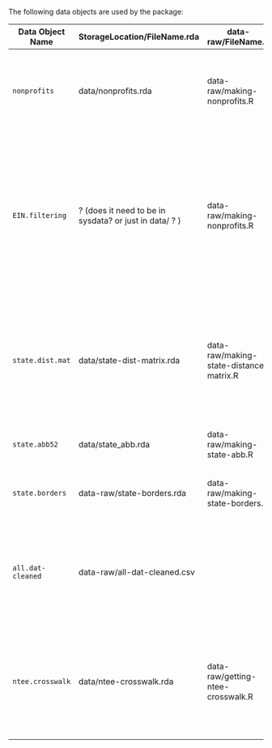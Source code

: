 The following data objects are used by the package: 

| Data Object Name |  StorageLocation/FileName.rda  | data-raw/FileName.R | Description | 
-------------------| -------------------------------| -----------------------------| ---------------------| 
| `nonprofits`       | data/nonprofits.rda       | data-raw/making-nonprofits.R |  table of all nonprofits available for comparison. Rows are a unique EIN, columns are characteristics of that organization that would be useful to the user. See R/data.R for details on characteristics included. | 
| `EIN.filtering` |  ? (does it need to be in sysdata? or just in data/ ? ) | data-raw/making-nonprofits.R | table of all nonprofits available for comparison, each row is a unique EIN, columns are characteristics of that organization that are helpful in filtering and distance calculation. Can be matched to  `nonprofits` through EIN. See R/data.R for details on characteristics included. This table essentially gives the crosswalk between the only NTEE codes and how we are choosing to categorize mission.  | 
| `state.dist.mat` | data/state-dist-matrix.rda | data-raw/making-state-distance-matrix.R | 52-by-52 matrix of distances between every pair of states + DC + PR. Equivalently, this is the number of state you would need to drive through to get to state A to state B (where Alaska is connected to Washington, Hawaii is connected to California, and Puerto Rico is connected to Florida). |
| `state.abb52` | data/state_abb.rda | data-raw/making-state-abb.R | 52 state two-letter abbreviations. Not named `state.abb` as this is a data set in the `base` package.  | 
|`state.borders`| data-raw/state-borders.rda | data-raw/making-state-borders.r | Table of state information - state name, bordering states, number of bordering states, US Census regions,  and two-letter state abbreviation. |
|`all.dat-cleaned` | data-raw/all-dat-cleaned.csv | |  All data of most current IRS filing or each nonprofit. This is exactly `dat.shinyapp` in the compensation appraisal repo, found here : https://github.com/Nonprofit-Open-Data-Collective/compensation-appraisal/tree/main/data-rodeo]| 
|`ntee.crosswalk` | data/ntee-crosswalk.rda | data-raw/getting-ntee-crosswalk.R | This is the crosswalk between ntee codes and the dissagregated version for calculating distance. This table is exactly the one found in the mission-taxonomies repository at  https://github.com/Nonprofit-Open-Data-Collective/mission-taxonomies | 
